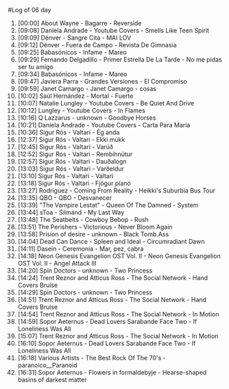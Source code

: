 #Log of 06 day

1. [00:00] About Wayne - Bagarre - Reverside
1. [09:08] Daniela Andrade - Youtube Covers - Smells Like Teen Spirit
1. [09:09] Dënver - Sangre Cita - MAI LOV
1. [09:12] Dënver - Fuera de Campo - Revista De Gimnasia
1. [09:25] Babasónicos - Infame - Mareo
1. [09:29] Fernando Delgadillo - Primer Estrella De La Tarde - No me pidas ser tu amigo
1. [09:34] Babasónicos - Infame - Mareo
1. [09:47] Javiera Parra - Grandes Versiones - El Compromiso
1. [09:59] Janet Camargo - Janet Camargo - cosas
1. [10:02] Saúl Hernández - Mortal - Fuerte
1. [10:07] Natalie Lungley - Youtube Covers - Be Quiet And Drive
1. [10:12] Lungley - Youtube Covers - In Flames
1. [10:16] Q Lazzarus - unknown - Goodbye Horses
1. [10:21] Daniela Andrade - Youtube Covers - Carta Para Maria
1. [10:36] Sigur Rós - Valtari - Ég anda
1. [12:37] Sigur Rós - Valtari - Ekki múkk
1. [12:45] Sigur Rós - Valtari - Varúð
1. [12:52] Sigur Rós - Valtari - Rembihnútur
1. [12:57] Sigur Rós - Valtari - Dauðalogn
1. [13:03] Sigur Rós - Valtari - Varðeldur
1. [13:10] Sigur Rós - Valtari - Valtari
1. [13:18] Sigur Rós - Valtari - Fjögur píanó
1. [13:27] Rodriguez - Coming From Reality - Heikki's Suburbia Bus Tour
1. [13:35] QBO - QBO - Desvanecer
1. [13:39] "The Vampire Lestat" - Queen Of The Damned - System
1. [13:44] sToa - Silmand - My Last Way
1. [13:48] The Seatbelts - Cowboy Bebop - Rush
1. [13:51] The Perishers - Victorious - Never Bloom Again
1. [13:58] Prision of desire - unknown - Black Tomb.Ass
1. [14:04] Dead Can Dance - Spleen and Ideal - Circumradiant Dawn
1. [14:11] Dasein - Ceremonia - Mar, pez, cabra
1. [14:18] Neon Genesis Evangelion OST Vol. II - Neon Genesis Evangelion OST Vol. II - Angel Attack III
1. [14:20] Spin Doctors - unknown - Two Princess
1. [14:24] Trent Reznor and Atticus Ross - The Social Network - Hand Covers Bruise
1. [14:29] Spin Doctors - unknown - Two Princess
1. [14:51] Trent Reznor and Atticus Ross - The Social Network - Hand Covers Bruise
1. [14:54] Trent Reznor and Atticus Ross - The Social Network - In Motion
1. [14:59] Sopor Aeternus - Dead Lovers Sarabande Face Two - If Loneliness Was All
1. [15:07] Trent Reznor and Atticus Ross - The Social Network - In Motion
1. [16:10] Sopor Aeternus - Dead Lovers Sarabande Face Two - If Loneliness Was All
1. [16:18] Various Artists - The Best Rock Of The 70's - paranoico__Paranoid
1. [16:31] Sopor Aeternus - Flowers in formaldebyje - Hearse-shaped basins of darkest matter
